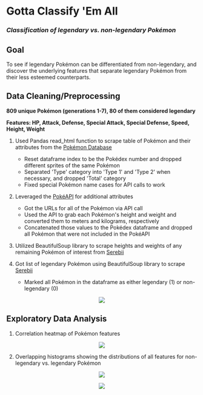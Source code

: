 # Gotta Classify 'Em All
### _Classification of legendary vs. non-legendary Pokémon_

## Goal
To see if legendary Pokémon can be differentiated from non-legendary, and discover the underlying features that separate legendary Pokémon from their less esteemed counterparts.

## Data Cleaning/Preprocessing
__809 unique Pokémon (generations 1-7), 80 of them considered legendary__

__Features: HP, Attack, Defense, Special Attack, Special Defense, Speed, Height, Weight__
1. Used Pandas read_html function to scrape table of Pokémon and their attributes from the [Pokémon Database](https://pokemondb.net/pokedex/all "Pokémon Database")
   * Reset dataframe index to be the Pokédex number and dropped different sprites of the same Pokémon
   * Separated 'Type' category into 'Type 1' and 'Type 2' when necessary, and dropped 'Total' category
   * Fixed special Pokémon name cases for API calls to work
2. Leveraged the [PokéAPI](https://pokeapi.co/docs/v2.html "PokéAPI") for additional attributes
   * Got the URLs for all of the Pokémon via API call
   * Used the API to grab each Pokémon's height and weight and converted them to meters and kilograms, respectively
   * Concatenated those values to the Pokédex dataframe and dropped all Pokémon that were not included in the PokéAPI
3. Utilized BeautifulSoup library to scrape heights and weights of any remaining Pokémon of interest from [Serebii](https://www.serebii.net/pokemon/ "Serebii")

4. Got list of legendary Pokémon using BeautifulSoup library to scrape [Serebii](https://www.serebii.net/pokemon/legendary.shtml "Serebii Legendaries")
   * Marked all Pokémon in the dataframe as either legendary (1) or non-legendary (0)

<p align="center"><img src="https://github.com/ralterman/pokemon_classifier/blob/master/images/data.png"></p>

## Exploratory Data Analysis
1. Correlation heatmap of Pokémon features
  <p align="center"><img src="https://github.com/ralterman/pokemon_classifier/blob/master/images/heatmap.png"></p>

2. Overlapping histograms showing the distributions of all features for non-legendary vs. legendary Pokémon
  <p align="center"><img src="https://github.com/ralterman/pokemon_classifier/blob/master/images/histograms1.png"></p>
  <p align="center"><img src="https://github.com/ralterman/pokemon_classifier/blob/master/images/histograms2.png"></p>
